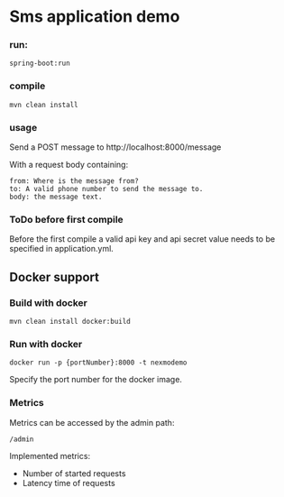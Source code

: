 # Sms application demo
### run:
    spring-boot:run

### compile
    mvn clean install

### usage
Send a POST message to http://localhost:8000/message

With a request body containing:

    from: Where is the message from?
    to: A valid phone number to send the message to.
    body: the message text.

### ToDo before first compile
Before the first compile a valid api key and api secret value needs to be specified in application.yml.

## Docker support
### Build with docker
    mvn clean install docker:build
### Run with docker
    docker run -p {portNumber}:8000 -t nexmodemo

Specify the port number for the docker image.

### Metrics
Metrics can be accessed by the admin path:

    /admin
    
Implemented metrics:
* Number of started requests
* Latency time of requests